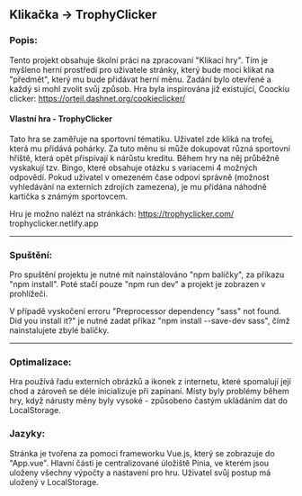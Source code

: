 Klikačka -> TrophyClicker
---------

### Popis: 
Tento projekt obsahuje školní práci na zpracovaní "Klikací hry". Tím je myšleno herní prostředí pro uživatele stránky, který bude moci klikat na "předmět", který mu bude přidávat herní měnu.
Zadání bylo otevřené a každý si mohl zvolit svůj způsob.
Hra byla inspirována již existující, Coockiu clicker: https://orteil.dashnet.org/cookieclicker/ 

#### Vlastní hra - TrophyClicker
Tato hra se zaměřuje na sportovní tématiku. Uživatel zde kliká na trofej, která mu přidává pohárky. Za tuto měnu si může dokupovat různá sportovní hřiště, která opět přispívají k nárůstu kreditu.
Během hry na něj průběžně vyskakují tzv. Bingo, které obsahuje otázku s variacemi 4 možných odpovědí. Pokud uživatel v omezeném čase odpoví správně (možnost vyhledávání na externích zdrojích zamezena), je mu přidána náhodně kartička s známým sportovcem.

Hru je možno nalézt na stránkách: 
https://trophyclicker.com/
trophyclicker.netlify.app 
                                  
---------

### Spuštění:
Pro spuštění projektu je nutné mít nainstálováno "npm balíčky", za příkazu "npm install". Poté stačí pouze "npm run dev" a projekt je zobrazen v prohlížeči.

V případě vyskočení erroru "Preprocessor dependency "sass" not found. Did you install it?" je nutné zadat příkaz "npm install --save-dev sass", čímž nainstalujete zbylé balíčky.

---------

### Optimalizace:
Hra používá řadu externích obrázků a ikonek z internetu, které spomalují její chod a zároveň se déle inicializuje při zapínaní.
Místy byly problémy během hry, když nárusty měny byly vysoké - způsobeno častým ukládáním dat do LocalStorage.

### Jazyky:
Stránka je tvořena za pomoci frameworku Vue.js, který se zobrazuje do "App.vue".
Hlavní části je centralizované úložiště Pinia, ve kterém jsou uloženy všechny výpočty a nastavení pro hru.
Uživatel svůj postup má uložený v LocalStorage. 
